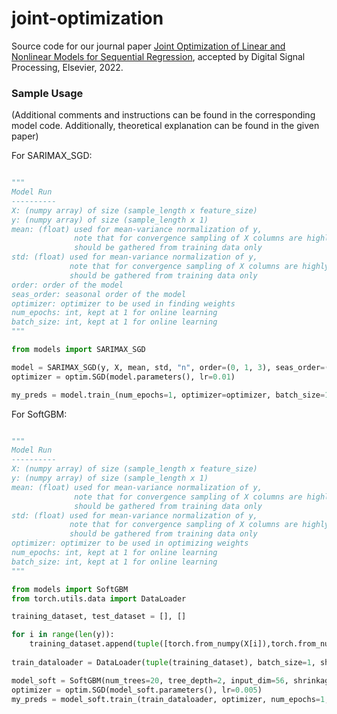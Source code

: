 # joint-optimization
Source code for our journal paper [Joint Optimization of Linear and Nonlinear Models for Sequential Regression](https://www.sciencedirect.com/science/article/pii/S1051200422004195), accepted by Digital Signal Processing, Elsevier, 2022.

### Sample Usage
(Additional comments and instructions can be found in the corresponding model code. Additionally, theoretical explanation can be found in the given paper)

For SARIMAX_SGD:

```python

"""
Model Run
----------
X: (numpy array) of size (sample_length x feature_size)
y: (numpy array) of size (sample_length x 1)
mean: (float) used for mean-variance normalization of y, 
              note that for convergence sampling of X columns are highly encouraged
              should be gathered from training data only
std: (float) used for mean-variance normalization of y,
             note that for convergence sampling of X columns are highly encouraged
             should be gathered from training data only
order: order of the model
seas_order: seasonal order of the model
optimizer: optimizer to be used in finding weights
num_epochs: int, kept at 1 for online learning
batch_size: int, kept at 1 for online learning
"""

from models import SARIMAX_SGD

model = SARIMAX_SGD(y, X, mean, std, "n", order=(0, 1, 3), seas_order=(3, 0, 3, 7))
optimizer = optim.SGD(model.parameters(), lr=0.01)

my_preds = model.train_(num_epochs=1, optimizer=optimizer, batch_size=1)
```

For SoftGBM:

```python

"""
Model Run
----------
X: (numpy array) of size (sample_length x feature_size)
y: (numpy array) of size (sample_length x 1)
mean: (float) used for mean-variance normalization of y, 
              note that for convergence sampling of X columns are highly encouraged
              should be gathered from training data only
std: (float) used for mean-variance normalization of y,
             note that for convergence sampling of X columns are highly encouraged
             should be gathered from training data only
optimizer: optimizer to be used in optimizing weights
num_epochs: int, kept at 1 for online learning
batch_size: int, kept at 1 for online learning
"""

from models import SoftGBM
from torch.utils.data import DataLoader

training_dataset, test_dataset = [], []

for i in range(len(y)):
    training_dataset.append(tuple([torch.from_numpy(X[i]),torch.from_numpy(np.array(y[i]))]))
    
train_dataloader = DataLoader(tuple(training_dataset), batch_size=1, shuffle=False)

model_soft = SoftGBM(num_trees=20, tree_depth=2, input_dim=56, shrinkage_rate=0.15)
optimizer = optim.SGD(model_soft.parameters(), lr=0.005)
my_preds = model_soft.train_(train_dataloader, optimizer, num_epochs=1, mean=mean, std=std)
```
